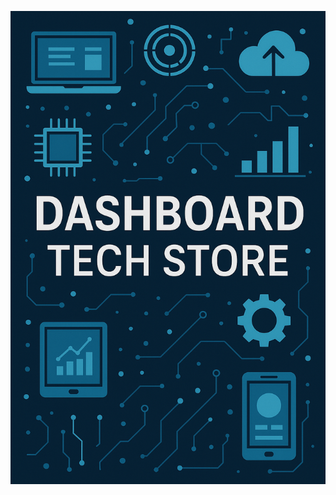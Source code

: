 ![Dashboard Tech Store](https://raw.githubusercontent.com/VttrrG/dashboard-tech-store/main/assets/dashboard-tech-store.png)
